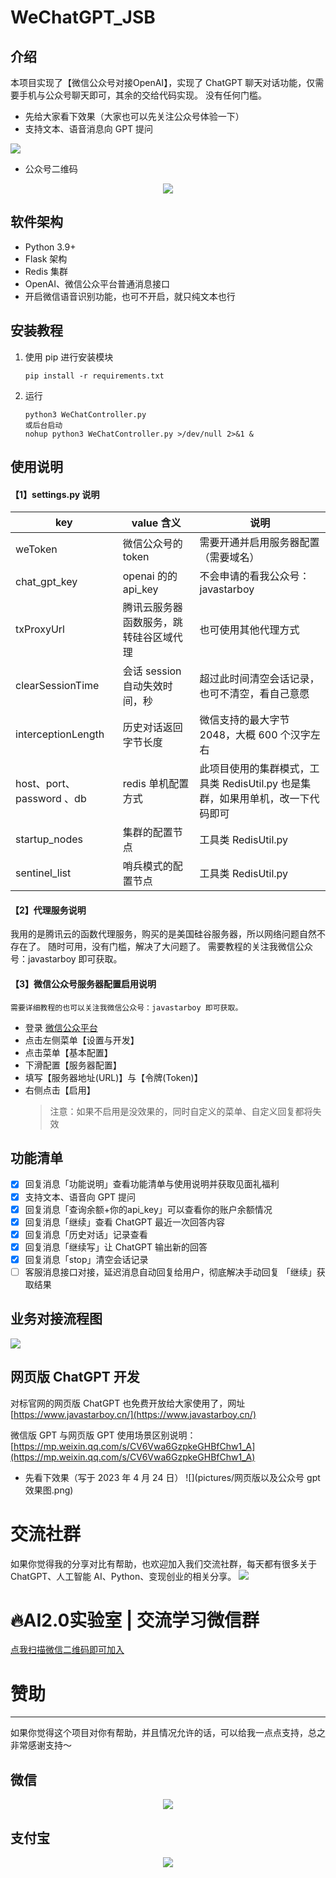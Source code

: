 # WeChatGPT_JSB

## 介绍
本项目实现了【微信公众号对接OpenAI】，实现了 ChatGPT 聊天对话功能，仅需要手机与公众号聊天即可，其余的交给代码实现。 没有任何门槛。
- 先给大家看下效果（大家也可以先关注公众号体验一下）
- 支持文本、语音消息向 GPT 提问

![](pictures/微信公众号效果图.png)
- 公众号二维码
<div style="text-align:center">
    <img src="pictures/公众号二维码.jpg">
</div>

## 软件架构
- Python 3.9+
- Flask 架构
- Redis 集群
- OpenAI、微信公众平台普通消息接口
- 开启微信语音识别功能，也可不开启，就只纯文本也行

## 安装教程
1.  使用 pip 进行安装模块
    ```
    pip install -r requirements.txt
    ```
2. 运行 
    ```commandline
    python3 WeChatController.py
    或后台启动
    nohup python3 WeChatController.py >/dev/null 2>&1 &
    ```

## 使用说明

#### 【1】settings.py 说明
| key                  | value 含义            | 说明                                             |
|----------------------|---------------------|------------------------------------------------|
| weToken              | 微信公众号的 token        | 需要开通并启用服务器配置（需要域名）                             |
| chat_gpt_key         | openai 的的 api_key   | 不会申请的看我公众号：javastarboy                         |
| txProxyUrl           | 腾讯云服务器函数服务，跳转硅谷区域代理 | 也可使用其他代理方式                                     |
| clearSessionTime     | 会话 session 自动失效时间，秒 | 超过此时间清空会话记录，也可不清空，看自己意愿                        |
| interceptionLength   | 历史对话返回字节长度          | 微信支持的最大字节 2048，大概 600 个汉字左右                    |
| host、port、password 、db | redis 单机配置方式        | 此项目使用的集群模式，工具类 RedisUtil.py 也是集群，如果用单机，改一下代码即可 |
| startup_nodes   | 集群的配置节点             | 工具类 RedisUtil.py                                         |
| sentinel_list          | 哨兵模式的配置节点       | 工具类 RedisUtil.py                                        |


#### 【2】代理服务说明
我用的是腾讯云的函数代理服务，购买的是美国硅谷服务器，所以网络问题自然不存在了。
随时可用，没有门槛，解决了大问题了。
需要教程的关注我微信公众号：javastarboy 即可获取。

#### 【3】微信公众号服务器配置启用说明
`需要详细教程的也可以关注我微信公众号：javastarboy 即可获取。`
- 登录 [微信公众平台](https://mp.weixin.qq.com/)
- 点击左侧菜单【设置与开发】
- 点击菜单【基本配置】
- 下滑配置【服务器配置】
- 填写【服务器地址(URL)】与【令牌(Token)】
- 右侧点击【启用】
  > 注意：如果不启用是没效果的，同时自定义的菜单、自定义回复都将失效

## 功能清单
- [x] 回复消息「功能说明」查看功能清单与使用说明并获取见面礼福利
- [x] 支持文本、语音向 GPT 提问
- [x] 回复消息「查询余额+你的api_key」可以查看你的账户余额情况
- [x] 回复消息「继续」查看 ChatGPT 最近一次回答内容
- [x] 回复消息「历史对话」记录查看
- [x] 回复消息「继续写」让 ChatGPT 输出新的回答
- [x] 回复消息「stop」清空会话记录
- [ ] 客服消息接口对接，延迟消息自动回复给用户，彻底解决手动回复 「继续」获取结果

## 业务对接流程图
![](pictures/微信公众号对接ChatGPT流程图.jpeg)

## 网页版 ChatGPT 开发
对标官网的网页版 ChatGPT 也免费开放给大家使用了，网址 [https://www.javastarboy.cn/](https://www.javastarboy.cn/)

微信版 GPT 与网页版 GPT 使用场景区别说明：[https://mp.weixin.qq.com/s/CV6Vwa6GzpkeGHBfChw1_A](https://mp.weixin.qq.com/s/CV6Vwa6GzpkeGHBfChw1_A)
- 先看下效果（写于 2023 年 4 月 24 日）
![](pictures/网页版以及公众号 gpt 效果图.png)

# 交流社群
如果你觉得我的分享对比有帮助，也欢迎加入我们交流社群，每天都有很多关于 ChatGPT、人工智能 AI、Python、变现创业的相关分享。
![](pictures/专面向于技术人员优惠券-GitHub.png)

# 🔥AI2.0实验室 | 交流学习微信群
[点我扫描微信二维码即可加入](https://www.javastarboy.cn/%E5%BE%AE%E4%BF%A1%E4%BA%A4%E6%B5%81%E7%BE%A4.png)

# 赞助
***
如果你觉得这个项目对你有帮助，并且情况允许的话，可以给我一点点支持，总之非常感谢支持～

## 微信
<div style="text-align:center">
    <img src="pictures/微信收款码.png">
</div>

## 支付宝
<div style="text-align:center">
    <img src="pictures/支付宝收款码.png">
</div>
